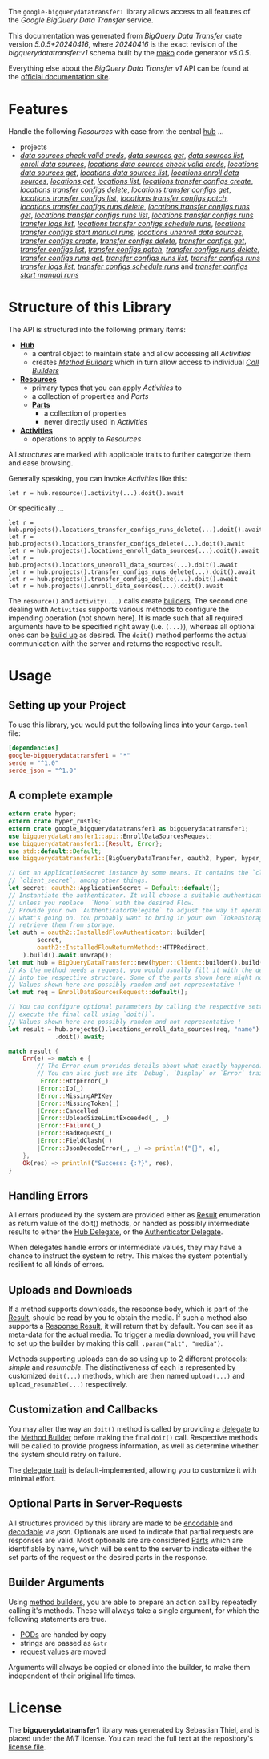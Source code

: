 <!---
DO NOT EDIT !
This file was generated automatically from 'src/generator/templates/api/README.md.mako'
DO NOT EDIT !
-->
The `google-bigquerydatatransfer1` library allows access to all features of the *Google BigQuery Data Transfer* service.

This documentation was generated from *BigQuery Data Transfer* crate version *5.0.5+20240416*, where *20240416* is the exact revision of the *bigquerydatatransfer:v1* schema built by the [mako](http://www.makotemplates.org/) code generator *v5.0.5*.

Everything else about the *BigQuery Data Transfer* *v1* API can be found at the
[official documentation site](https://cloud.google.com/bigquery-transfer/).
# Features

Handle the following *Resources* with ease from the central [hub](https://docs.rs/google-bigquerydatatransfer1/5.0.5+20240416/google_bigquerydatatransfer1/BigQueryDataTransfer) ... 

* projects
 * [*data sources check valid creds*](https://docs.rs/google-bigquerydatatransfer1/5.0.5+20240416/google_bigquerydatatransfer1/api::ProjectDataSourceCheckValidCredCall), [*data sources get*](https://docs.rs/google-bigquerydatatransfer1/5.0.5+20240416/google_bigquerydatatransfer1/api::ProjectDataSourceGetCall), [*data sources list*](https://docs.rs/google-bigquerydatatransfer1/5.0.5+20240416/google_bigquerydatatransfer1/api::ProjectDataSourceListCall), [*enroll data sources*](https://docs.rs/google-bigquerydatatransfer1/5.0.5+20240416/google_bigquerydatatransfer1/api::ProjectEnrollDataSourceCall), [*locations data sources check valid creds*](https://docs.rs/google-bigquerydatatransfer1/5.0.5+20240416/google_bigquerydatatransfer1/api::ProjectLocationDataSourceCheckValidCredCall), [*locations data sources get*](https://docs.rs/google-bigquerydatatransfer1/5.0.5+20240416/google_bigquerydatatransfer1/api::ProjectLocationDataSourceGetCall), [*locations data sources list*](https://docs.rs/google-bigquerydatatransfer1/5.0.5+20240416/google_bigquerydatatransfer1/api::ProjectLocationDataSourceListCall), [*locations enroll data sources*](https://docs.rs/google-bigquerydatatransfer1/5.0.5+20240416/google_bigquerydatatransfer1/api::ProjectLocationEnrollDataSourceCall), [*locations get*](https://docs.rs/google-bigquerydatatransfer1/5.0.5+20240416/google_bigquerydatatransfer1/api::ProjectLocationGetCall), [*locations list*](https://docs.rs/google-bigquerydatatransfer1/5.0.5+20240416/google_bigquerydatatransfer1/api::ProjectLocationListCall), [*locations transfer configs create*](https://docs.rs/google-bigquerydatatransfer1/5.0.5+20240416/google_bigquerydatatransfer1/api::ProjectLocationTransferConfigCreateCall), [*locations transfer configs delete*](https://docs.rs/google-bigquerydatatransfer1/5.0.5+20240416/google_bigquerydatatransfer1/api::ProjectLocationTransferConfigDeleteCall), [*locations transfer configs get*](https://docs.rs/google-bigquerydatatransfer1/5.0.5+20240416/google_bigquerydatatransfer1/api::ProjectLocationTransferConfigGetCall), [*locations transfer configs list*](https://docs.rs/google-bigquerydatatransfer1/5.0.5+20240416/google_bigquerydatatransfer1/api::ProjectLocationTransferConfigListCall), [*locations transfer configs patch*](https://docs.rs/google-bigquerydatatransfer1/5.0.5+20240416/google_bigquerydatatransfer1/api::ProjectLocationTransferConfigPatchCall), [*locations transfer configs runs delete*](https://docs.rs/google-bigquerydatatransfer1/5.0.5+20240416/google_bigquerydatatransfer1/api::ProjectLocationTransferConfigRunDeleteCall), [*locations transfer configs runs get*](https://docs.rs/google-bigquerydatatransfer1/5.0.5+20240416/google_bigquerydatatransfer1/api::ProjectLocationTransferConfigRunGetCall), [*locations transfer configs runs list*](https://docs.rs/google-bigquerydatatransfer1/5.0.5+20240416/google_bigquerydatatransfer1/api::ProjectLocationTransferConfigRunListCall), [*locations transfer configs runs transfer logs list*](https://docs.rs/google-bigquerydatatransfer1/5.0.5+20240416/google_bigquerydatatransfer1/api::ProjectLocationTransferConfigRunTransferLogListCall), [*locations transfer configs schedule runs*](https://docs.rs/google-bigquerydatatransfer1/5.0.5+20240416/google_bigquerydatatransfer1/api::ProjectLocationTransferConfigScheduleRunCall), [*locations transfer configs start manual runs*](https://docs.rs/google-bigquerydatatransfer1/5.0.5+20240416/google_bigquerydatatransfer1/api::ProjectLocationTransferConfigStartManualRunCall), [*locations unenroll data sources*](https://docs.rs/google-bigquerydatatransfer1/5.0.5+20240416/google_bigquerydatatransfer1/api::ProjectLocationUnenrollDataSourceCall), [*transfer configs create*](https://docs.rs/google-bigquerydatatransfer1/5.0.5+20240416/google_bigquerydatatransfer1/api::ProjectTransferConfigCreateCall), [*transfer configs delete*](https://docs.rs/google-bigquerydatatransfer1/5.0.5+20240416/google_bigquerydatatransfer1/api::ProjectTransferConfigDeleteCall), [*transfer configs get*](https://docs.rs/google-bigquerydatatransfer1/5.0.5+20240416/google_bigquerydatatransfer1/api::ProjectTransferConfigGetCall), [*transfer configs list*](https://docs.rs/google-bigquerydatatransfer1/5.0.5+20240416/google_bigquerydatatransfer1/api::ProjectTransferConfigListCall), [*transfer configs patch*](https://docs.rs/google-bigquerydatatransfer1/5.0.5+20240416/google_bigquerydatatransfer1/api::ProjectTransferConfigPatchCall), [*transfer configs runs delete*](https://docs.rs/google-bigquerydatatransfer1/5.0.5+20240416/google_bigquerydatatransfer1/api::ProjectTransferConfigRunDeleteCall), [*transfer configs runs get*](https://docs.rs/google-bigquerydatatransfer1/5.0.5+20240416/google_bigquerydatatransfer1/api::ProjectTransferConfigRunGetCall), [*transfer configs runs list*](https://docs.rs/google-bigquerydatatransfer1/5.0.5+20240416/google_bigquerydatatransfer1/api::ProjectTransferConfigRunListCall), [*transfer configs runs transfer logs list*](https://docs.rs/google-bigquerydatatransfer1/5.0.5+20240416/google_bigquerydatatransfer1/api::ProjectTransferConfigRunTransferLogListCall), [*transfer configs schedule runs*](https://docs.rs/google-bigquerydatatransfer1/5.0.5+20240416/google_bigquerydatatransfer1/api::ProjectTransferConfigScheduleRunCall) and [*transfer configs start manual runs*](https://docs.rs/google-bigquerydatatransfer1/5.0.5+20240416/google_bigquerydatatransfer1/api::ProjectTransferConfigStartManualRunCall)




# Structure of this Library

The API is structured into the following primary items:

* **[Hub](https://docs.rs/google-bigquerydatatransfer1/5.0.5+20240416/google_bigquerydatatransfer1/BigQueryDataTransfer)**
    * a central object to maintain state and allow accessing all *Activities*
    * creates [*Method Builders*](https://docs.rs/google-bigquerydatatransfer1/5.0.5+20240416/google_bigquerydatatransfer1/client::MethodsBuilder) which in turn
      allow access to individual [*Call Builders*](https://docs.rs/google-bigquerydatatransfer1/5.0.5+20240416/google_bigquerydatatransfer1/client::CallBuilder)
* **[Resources](https://docs.rs/google-bigquerydatatransfer1/5.0.5+20240416/google_bigquerydatatransfer1/client::Resource)**
    * primary types that you can apply *Activities* to
    * a collection of properties and *Parts*
    * **[Parts](https://docs.rs/google-bigquerydatatransfer1/5.0.5+20240416/google_bigquerydatatransfer1/client::Part)**
        * a collection of properties
        * never directly used in *Activities*
* **[Activities](https://docs.rs/google-bigquerydatatransfer1/5.0.5+20240416/google_bigquerydatatransfer1/client::CallBuilder)**
    * operations to apply to *Resources*

All *structures* are marked with applicable traits to further categorize them and ease browsing.

Generally speaking, you can invoke *Activities* like this:

```Rust,ignore
let r = hub.resource().activity(...).doit().await
```

Or specifically ...

```ignore
let r = hub.projects().locations_transfer_configs_runs_delete(...).doit().await
let r = hub.projects().locations_transfer_configs_delete(...).doit().await
let r = hub.projects().locations_enroll_data_sources(...).doit().await
let r = hub.projects().locations_unenroll_data_sources(...).doit().await
let r = hub.projects().transfer_configs_runs_delete(...).doit().await
let r = hub.projects().transfer_configs_delete(...).doit().await
let r = hub.projects().enroll_data_sources(...).doit().await
```

The `resource()` and `activity(...)` calls create [builders][builder-pattern]. The second one dealing with `Activities` 
supports various methods to configure the impending operation (not shown here). It is made such that all required arguments have to be 
specified right away (i.e. `(...)`), whereas all optional ones can be [build up][builder-pattern] as desired.
The `doit()` method performs the actual communication with the server and returns the respective result.

# Usage

## Setting up your Project

To use this library, you would put the following lines into your `Cargo.toml` file:

```toml
[dependencies]
google-bigquerydatatransfer1 = "*"
serde = "^1.0"
serde_json = "^1.0"
```

## A complete example

```Rust
extern crate hyper;
extern crate hyper_rustls;
extern crate google_bigquerydatatransfer1 as bigquerydatatransfer1;
use bigquerydatatransfer1::api::EnrollDataSourcesRequest;
use bigquerydatatransfer1::{Result, Error};
use std::default::Default;
use bigquerydatatransfer1::{BigQueryDataTransfer, oauth2, hyper, hyper_rustls, chrono, FieldMask};

// Get an ApplicationSecret instance by some means. It contains the `client_id` and 
// `client_secret`, among other things.
let secret: oauth2::ApplicationSecret = Default::default();
// Instantiate the authenticator. It will choose a suitable authentication flow for you, 
// unless you replace  `None` with the desired Flow.
// Provide your own `AuthenticatorDelegate` to adjust the way it operates and get feedback about 
// what's going on. You probably want to bring in your own `TokenStorage` to persist tokens and
// retrieve them from storage.
let auth = oauth2::InstalledFlowAuthenticator::builder(
        secret,
        oauth2::InstalledFlowReturnMethod::HTTPRedirect,
    ).build().await.unwrap();
let mut hub = BigQueryDataTransfer::new(hyper::Client::builder().build(hyper_rustls::HttpsConnectorBuilder::new().with_native_roots().unwrap().https_or_http().enable_http1().build()), auth);
// As the method needs a request, you would usually fill it with the desired information
// into the respective structure. Some of the parts shown here might not be applicable !
// Values shown here are possibly random and not representative !
let mut req = EnrollDataSourcesRequest::default();

// You can configure optional parameters by calling the respective setters at will, and
// execute the final call using `doit()`.
// Values shown here are possibly random and not representative !
let result = hub.projects().locations_enroll_data_sources(req, "name")
             .doit().await;

match result {
    Err(e) => match e {
        // The Error enum provides details about what exactly happened.
        // You can also just use its `Debug`, `Display` or `Error` traits
         Error::HttpError(_)
        |Error::Io(_)
        |Error::MissingAPIKey
        |Error::MissingToken(_)
        |Error::Cancelled
        |Error::UploadSizeLimitExceeded(_, _)
        |Error::Failure(_)
        |Error::BadRequest(_)
        |Error::FieldClash(_)
        |Error::JsonDecodeError(_, _) => println!("{}", e),
    },
    Ok(res) => println!("Success: {:?}", res),
}

```
## Handling Errors

All errors produced by the system are provided either as [Result](https://docs.rs/google-bigquerydatatransfer1/5.0.5+20240416/google_bigquerydatatransfer1/client::Result) enumeration as return value of
the doit() methods, or handed as possibly intermediate results to either the 
[Hub Delegate](https://docs.rs/google-bigquerydatatransfer1/5.0.5+20240416/google_bigquerydatatransfer1/client::Delegate), or the [Authenticator Delegate](https://docs.rs/yup-oauth2/*/yup_oauth2/trait.AuthenticatorDelegate.html).

When delegates handle errors or intermediate values, they may have a chance to instruct the system to retry. This 
makes the system potentially resilient to all kinds of errors.

## Uploads and Downloads
If a method supports downloads, the response body, which is part of the [Result](https://docs.rs/google-bigquerydatatransfer1/5.0.5+20240416/google_bigquerydatatransfer1/client::Result), should be
read by you to obtain the media.
If such a method also supports a [Response Result](https://docs.rs/google-bigquerydatatransfer1/5.0.5+20240416/google_bigquerydatatransfer1/client::ResponseResult), it will return that by default.
You can see it as meta-data for the actual media. To trigger a media download, you will have to set up the builder by making
this call: `.param("alt", "media")`.

Methods supporting uploads can do so using up to 2 different protocols: 
*simple* and *resumable*. The distinctiveness of each is represented by customized 
`doit(...)` methods, which are then named `upload(...)` and `upload_resumable(...)` respectively.

## Customization and Callbacks

You may alter the way an `doit()` method is called by providing a [delegate](https://docs.rs/google-bigquerydatatransfer1/5.0.5+20240416/google_bigquerydatatransfer1/client::Delegate) to the 
[Method Builder](https://docs.rs/google-bigquerydatatransfer1/5.0.5+20240416/google_bigquerydatatransfer1/client::CallBuilder) before making the final `doit()` call. 
Respective methods will be called to provide progress information, as well as determine whether the system should 
retry on failure.

The [delegate trait](https://docs.rs/google-bigquerydatatransfer1/5.0.5+20240416/google_bigquerydatatransfer1/client::Delegate) is default-implemented, allowing you to customize it with minimal effort.

## Optional Parts in Server-Requests

All structures provided by this library are made to be [encodable](https://docs.rs/google-bigquerydatatransfer1/5.0.5+20240416/google_bigquerydatatransfer1/client::RequestValue) and 
[decodable](https://docs.rs/google-bigquerydatatransfer1/5.0.5+20240416/google_bigquerydatatransfer1/client::ResponseResult) via *json*. Optionals are used to indicate that partial requests are responses 
are valid.
Most optionals are are considered [Parts](https://docs.rs/google-bigquerydatatransfer1/5.0.5+20240416/google_bigquerydatatransfer1/client::Part) which are identifiable by name, which will be sent to 
the server to indicate either the set parts of the request or the desired parts in the response.

## Builder Arguments

Using [method builders](https://docs.rs/google-bigquerydatatransfer1/5.0.5+20240416/google_bigquerydatatransfer1/client::CallBuilder), you are able to prepare an action call by repeatedly calling it's methods.
These will always take a single argument, for which the following statements are true.

* [PODs][wiki-pod] are handed by copy
* strings are passed as `&str`
* [request values](https://docs.rs/google-bigquerydatatransfer1/5.0.5+20240416/google_bigquerydatatransfer1/client::RequestValue) are moved

Arguments will always be copied or cloned into the builder, to make them independent of their original life times.

[wiki-pod]: http://en.wikipedia.org/wiki/Plain_old_data_structure
[builder-pattern]: http://en.wikipedia.org/wiki/Builder_pattern
[google-go-api]: https://github.com/google/google-api-go-client

# License
The **bigquerydatatransfer1** library was generated by Sebastian Thiel, and is placed 
under the *MIT* license.
You can read the full text at the repository's [license file][repo-license].

[repo-license]: https://github.com/Byron/google-apis-rsblob/main/LICENSE.md


